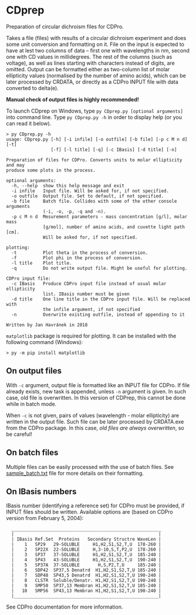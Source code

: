# CDprep
Preparation of circular dichroism files for CDPro. 

Takes a file (files) with results of a circular dichroism experiment and does some unit conversion and formatting on it. File on the input is expected to have at lest two columns of data – first one with wavelengths in nm, second one with CD values in millidegrees. The rest of the columns (such as voltage), as well as lines starting with characters instead of digits, are omitted. Output can be formatted either as two-column list of molar ellipticity values (normalised by the number of amino acids), which can be later processed by CRDATA, or directly as a CDPro INPUT file with data converted to delta(e).

**Manual check of output files is highly recommended!**

To launch CDprep on Windows, type `py CDprep.py [optional arguments]` into command line. Type `py CDprep.py -h` in order to display help (or you can read it below).

```
> py CDprep.py -h
usage: CDprep.py [-h] [-i infile] [-o outfile] [-b file] [-p c M n d] [-t]
                 [-f] [-l title] [-q] [-c IBasis] [-d title] [-n]

Preparation of files for CDPro. Converts units to molar ellipticity and may
produce some plots in the process.

optional arguments:
  -h, --help  show this help message and exit
  -i infile   Input file. Will be asked for, if not specified.
  -o outfile  Output file. Set to default, if not specified.
  -b file     Batch file. Collides with some of the other console arguments
              (-i, -o, -p, -q and -n).
  -p c M n d  Mesurement parameters - mass concentration [g/l], molar mass
              [g/mol], number of amino acids, and cuvette light path [cm].
              Will be asked for, if not specified.

plotting:
  -t          Plot theta in the process of conversion.
  -f          Plot phi in the process of conversion.
  -l title    Plot title.
  -q          Do not write output file. Might be useful for plotting.

CDPro input file:
  -c IBasis   Produce CDPro input file instead of usual molar ellipticity
              list. IBasis number must be given
  -d title    One line title in the CDPro input file. Will be replaced with
              the infile argument, if not specified
  -n          Overwrite existing outfile, instead of appending to it

Written by Jan Havránek in 2018
```

`matplotlib` package is required for plotting. It can be installed with the following command (Windows):
```
> py -m pip install matplotlib
```

## On output files
With `-c` argument, output file is formatted like an INPUT file for CDPro. If file already exists, new task is appended, unless `-n` argument is given. In such case, old file is overwritten. In this version of CDPrep, this cannot be done while in batch mode. 

When `-c` is not given, pairs of values (wavelength - molar ellipticity) are written in the output file. Such file can be later processed by CRDATA.exe from the CDPro package. In this case, *old files are always overwritten*, so be careful!


## On batch files
Multiple files can be easily processed with the use of batch files. See [sample_batch.txt](sample_batch.txt) file for more details on their formatting.


## On IBasis numbers
IBasis number (identifying a reference set) for CDPro must be provided, if INPUT files should be written. Available options are (based on CDPro version from February 5, 2004):
```
  _________________________________________________________
  |                                                       |
  | IBasis Ref.Set  Proteins   Secondary Structre WaveLen |
  |    1   SP29   29-SOLUBLE     H1,H2,S1,S2,T,U  178-260 |
  |    2   SP22X  22-SOLUBLE     H,3-10,S,T,P2,U  178-260 |
  |    3   SP37   37-SOLUBLE     H1,H2,S1,S2,T,U  185-240 |
  |    4   SP43   43-SOLUBLE     H1,H2,S1,S2,T,U  190-240 |
  |    5   SP37A  37-SOLUBLE       H,S,P2,T,U     185-240 |
  |    6   SDP42  SP37,5 Denatrd  H1,H2,S1,S2,T,U 185-240 |
  |    7   SDP48  SP43,5 Denatrd  H1,H2,S1,S2,T,U 190-240 |
  |    8   CLSTR  Soluble/Denatr. H1,H2,S1,S2,T,U 190-240 |
  |    9   SMP50  SP37,13 Membran H1,H2,S1,S2,T,U 185-240 |
  |   10   SMP56  SP43,13 Membran H1,H2,S1,S2,T,U 190-240 |
  |_______________________________________________________|
```

See CDPro documentation for more information.

